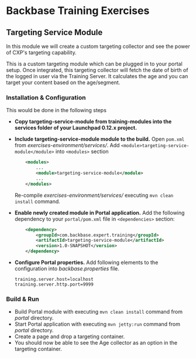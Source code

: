 # Backbase Training Exercises

## Targeting Service Module

In this module we will create a custom targeting collector and see the power of CXP's targeting capability.

This is a custom targeting module which can be plugged in to your portal setup.
Once integrated, this targeting collector will fetch the date of birth of the logged in user via the Training Server.
It calculates the age and you can target your content based on the age/segment.

### Installation & Configuration

This would be done in the following steps 

- **Copy targeting-service-module from training-modules into the services folder of your Launchpad 0.12.x project.**

- **Include targeting-service-module module to the build.** Open `pom.xml` from *exercises-environment/services/*. Add `<module>targeting-service-module</module>` into  `<modules>` section
	```xml
	    <modules>
	        ...	    
	        <module>targeting-service-module</module>
	        ...
	    </modules>
	```	
	Re-compile *exercises-environment/services/* executing `mvn clean install` command.
	
- **Enable newly created module in Portal application.** Add the following dependency to your `portal/pom.xml` file in `<dependencies>` section:

	```xml
	    <dependency>
	        <groupId>com.backbase.expert.training</groupId>
	        <artifactId>targeting-service-module</artifactId>
	        <version>1.0-SNAPSHOT</version>
	    </dependency>
	```
 
- **Configure Portal properties.** Add following elements to the configuration into *backbase.properties* file.
    ```
    training.server.host=localhost
    training.server.http.port=9999
    ```
### Build & Run

- Build Portal module with executing `mvn clean install` command from *portal* directory.
- Start Portal application with executing `mvn jetty:run` command from *portal* directory.
- Create a page and drop a targeting container.
- You should now be able to see the Age collector as an option in the targeting container.
 
